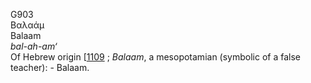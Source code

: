 <body>
  <p>G903<br>  Βαλαάμ  <br> Balaam  <br><i>bal-ah-am‘ </i><br>Of Hebrew origin [<a href="h1109.htm">1109</a> ; <i>Balaam</i>, a mesopotamian (symbolic of a false teacher): - Balaam.<br></p>
 </body>